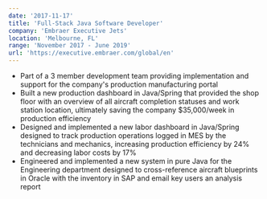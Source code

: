 ```yaml
---
date: '2017-11-17'
title: 'Full-Stack Java Software Developer'
company: 'Embraer Executive Jets'
location: 'Melbourne, FL'
range: 'November 2017 - June 2019'
url: 'https://executive.embraer.com/global/en'
---
```


- Part of a 3 member development team providing implementation and support for the company's production manufacturing portal
- Built a new production dashboard in Java/Spring that provided the shop floor with an overview of all aircraft completion statuses and work station location, ultimately saving the company $35,000/week in production efficiency
- Designed and implemented a new labor dashboard in Java/Spring designed to track production operations logged in MES by the technicians and mechanics, increasing production efficiency by 24% and decreasing labor costs by 17%
- Engineered and implemented a new system in pure Java for the Engineering department designed to cross-reference aircraft blueprints in Oracle with the inventory in SAP and email key users an analysis report
